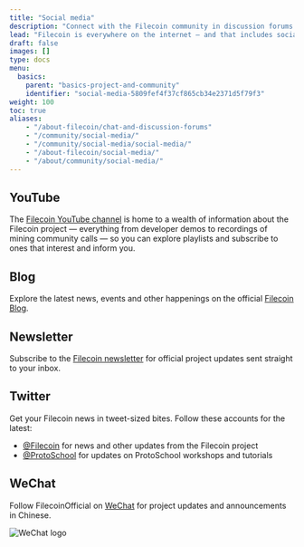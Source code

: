 ```yaml
---
title: "Social media"
description: "Connect with the Filecoin community in discussion forums or on IRC"
lead: "Filecoin is everywhere on the internet — and that includes social media. Find your favorite flavor here."
draft: false
images: []
type: docs
menu:
  basics:
    parent: "basics-project-and-community"
    identifier: "social-media-5809fef4f37cf865cb34e2371d5f79f3"
weight: 100
toc: true
aliases:
    - "/about-filecoin/chat-and-discussion-forums"
    - "/community/social-media/"
    - "/community/social-media/social-media/"
    - "/about-filecoin/social-media/"
    - "/about/community/social-media/"
---
```


## YouTube

The [Filecoin YouTube channel](https://www.youtube.com/channel/UCPyYmtJYQwxM-EUyRUTp5DA) is home to a wealth of information about the Filecoin project — everything from developer demos to recordings of mining community calls  — so you can explore playlists and subscribe to ones that interest and inform you.

## Blog

Explore the latest news, events and other happenings on the official [Filecoin Blog](https://filecoin.io/blog/).

## Newsletter

Subscribe to the [Filecoin newsletter](https://filecoin.io/build/#events) for official project updates sent straight to your inbox.

## Twitter

Get your Filecoin news in tweet-sized bites. Follow these accounts for the latest:

<!-- markdown-link-check-disable -->
<!--
Link checker tool flagged these links. 
They've been manually checked and confirmed to work.
-->
- [@Filecoin](https://twitter.com/filecoin) for news and other updates from the Filecoin project
- [@ProtoSchool](https://twitter.com/protoschool) for updates on ProtoSchool workshops and tutorials
<!-- markdown-link-check-enable -->

## WeChat

Follow FilecoinOfficial on [WeChat](https://www.wechat.com/mobile) for project updates and announcements in Chinese.

![WeChat logo](wechat-qr.jpg)
